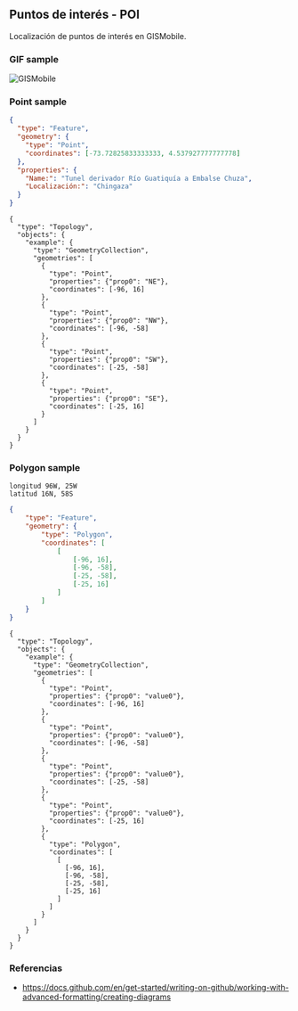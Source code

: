 ## Puntos de interés - POI

Localización de puntos de interés en GISMobile.


### GIF sample

![GISMobile](7/PXL_20230503_184310359.TS.gif)


### Point sample

```geojson
{
  "type": "Feature",
  "geometry": {
    "type": "Point", 
    "coordinates": [-73.72825833333333, 4.537927777777778]
  }, 
  "properties": {
    "Name:": "Tunel derivador Río Guatiquía a Embalse Chuza",
    "Localización:": "Chingaza" 
  }
}
```

```topojson
{
  "type": "Topology",
  "objects": {
    "example": {
      "type": "GeometryCollection",
      "geometries": [
        {
          "type": "Point",
          "properties": {"prop0": "NE"},
          "coordinates": [-96, 16]
        },
		{
          "type": "Point",
          "properties": {"prop0": "NW"},
          "coordinates": [-96, -58]
        },
		{
          "type": "Point",
          "properties": {"prop0": "SW"},
          "coordinates": [-25, -58]
        },
		{
          "type": "Point",
          "properties": {"prop0": "SE"},
          "coordinates": [-25, 16]
        }      		
      ]
    }
  }
}
```



### Polygon sample

```
longitud 96W, 25W
latitud 16N, 58S
```

```geojson
{
    "type": "Feature",
    "geometry": {
        "type": "Polygon",
        "coordinates": [
            [
                [-96, 16],
                [-96, -58],
                [-25, -58],
                [-25, 16]
            ]
        ]
    }
}
```



```topojson
{
  "type": "Topology",
  "objects": {
    "example": {
      "type": "GeometryCollection",
      "geometries": [
        {
          "type": "Point",
          "properties": {"prop0": "value0"},
          "coordinates": [-96, 16]
        },
		{
          "type": "Point",
          "properties": {"prop0": "value0"},
          "coordinates": [-96, -58]
        },
		{
          "type": "Point",
          "properties": {"prop0": "value0"},
          "coordinates": [-25, -58]
        },
		{
          "type": "Point",
          "properties": {"prop0": "value0"},
          "coordinates": [-25, 16]
        },
        {
          "type": "Polygon",
          "coordinates": [
            [
              [-96, 16],
              [-96, -58],
              [-25, -58],
              [-25, 16]
            ]
          ]
        }  		
      ]
    }
  }
}
```


### Referencias

* https://docs.github.com/en/get-started/writing-on-github/working-with-advanced-formatting/creating-diagrams